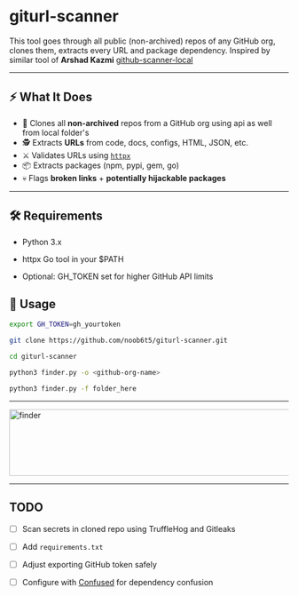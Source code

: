 # giturl-scanner
This tool goes through all public (non-archived) repos of any GitHub org, clones them, extracts every URL and package dependency. 
Inspired by similar tool of **Arshad Kazmi** [github-scanner-local](https://github.com/arshadkazmi42/github-scanner-local)

---

## ⚡ What It Does

- 🔎 Clones all **non-archived** repos from a GitHub org using api as well from local folder's
- 🕵️ Extracts **URLs** from code, docs, configs, HTML, JSON, etc.
- ⚔️ Validates URLs using [`httpx`](https://github.com/projectdiscovery/httpx)
- 📦 Extracts packages (npm, pypi, gem, go)
- 💀 Flags **broken links** + **potentially hijackable packages**

---

## 🛠 Requirements
- Python 3.x

- httpx Go tool in your $PATH

- Optional: GH_TOKEN set for higher GitHub API limits
## 🚀 Usage

```bash
export GH_TOKEN=gh_yourtoken

git clone https://github.com/noob6t5/giturl-scanner.git

cd giturl-scanner

python3 finder.py -o <github-org-name>

python3 finder.py -f folder_here

```
---

<img width="619" height="120" alt="finder" src="https://github.com/user-attachments/assets/76c3e5c3-656d-43c8-b27f-a18fd9905686" />



---
## TODO
- [ ] Scan secrets in cloned repo using TruffleHog and Gitleaks
- [ ] Add `requirements.txt`
- [ ] Adjust exporting GitHub token safely
- [ ] Configure with [Confused](https://github.com/visma-prodsec/confused) for dependency confusion


